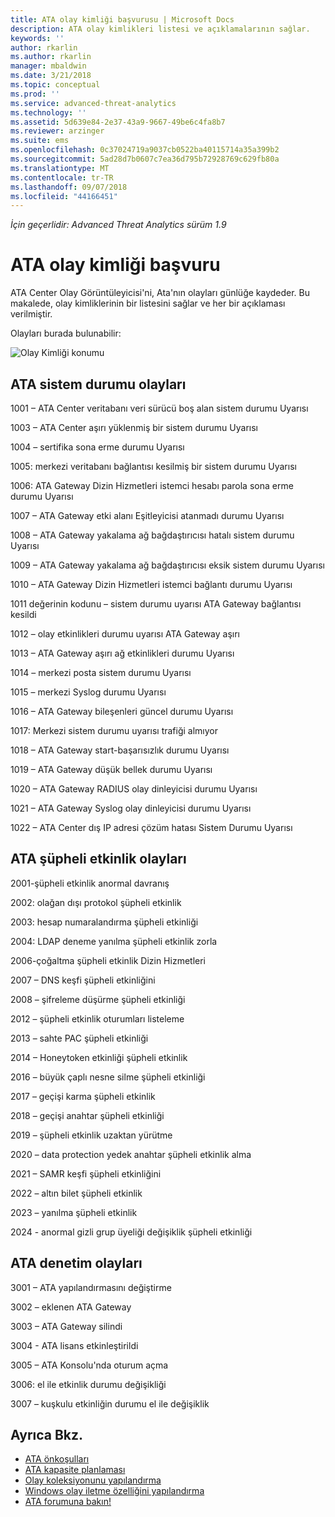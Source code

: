 ```yaml
---
title: ATA olay kimliği başvurusu | Microsoft Docs
description: ATA olay kimlikleri listesi ve açıklamalarının sağlar.
keywords: ''
author: rkarlin
ms.author: rkarlin
manager: mbaldwin
ms.date: 3/21/2018
ms.topic: conceptual
ms.prod: ''
ms.service: advanced-threat-analytics
ms.technology: ''
ms.assetid: 5d639e84-2e37-43a9-9667-49be6c4fa8b7
ms.reviewer: arzinger
ms.suite: ems
ms.openlocfilehash: 0c37024719a9037cb0522ba40115714a35a399b2
ms.sourcegitcommit: 5ad28d7b0607c7ea36d795b72928769c629fb80a
ms.translationtype: MT
ms.contentlocale: tr-TR
ms.lasthandoff: 09/07/2018
ms.locfileid: "44166451"
---
```

*İçin geçerlidir: Advanced Threat Analytics sürüm 1.9*


# <a name="ata-event-id-reference"></a>ATA olay kimliği başvuru

ATA Center Olay Görüntüleyicisi'ni, Ata'nın olayları günlüğe kaydeder. Bu makalede, olay kimliklerinin bir listesini sağlar ve her bir açıklaması verilmiştir.

Olayları burada bulunabilir:

![Olay Kimliği konumu](./media/event-id-location.png)

## <a name="ata-health-events"></a>ATA sistem durumu olayları

1001 – ATA Center veritabanı veri sürücü boş alan sistem durumu Uyarısı 

1003 – ATA Center aşırı yüklenmiş bir sistem durumu Uyarısı 

1004 – sertifika sona erme durumu Uyarısı 

1005: merkezi veritabanı bağlantısı kesilmiş bir sistem durumu Uyarısı 

1006: ATA Gateway Dizin Hizmetleri istemci hesabı parola sona erme durumu Uyarısı 

1007 – ATA Gateway etki alanı Eşitleyicisi atanmadı durumu Uyarısı 

1008 – ATA Gateway yakalama ağ bağdaştırıcısı hatalı sistem durumu Uyarısı 

1009 – ATA Gateway yakalama ağ bağdaştırıcısı eksik sistem durumu Uyarısı 

1010 – ATA Gateway Dizin Hizmetleri istemci bağlantı durumu Uyarısı 

1011 değerinin kodunu – sistem durumu uyarısı ATA Gateway bağlantısı kesildi 

1012 – olay etkinlikleri durumu uyarısı ATA Gateway aşırı 

1013 – ATA Gateway aşırı ağ etkinlikleri durumu Uyarısı 

1014 – merkezi posta sistem durumu Uyarısı 

1015 – merkezi Syslog durumu Uyarısı 

1016 – ATA Gateway bileşenleri güncel durumu Uyarısı 

1017: Merkezi sistem durumu uyarısı trafiği almıyor 

1018 – ATA Gateway start-başarısızlık durumu Uyarısı 

1019 – ATA Gateway düşük bellek durumu Uyarısı 

1020 – ATA Gateway RADIUS olay dinleyicisi durumu Uyarısı 

1021 – ATA Gateway Syslog olay dinleyicisi durumu Uyarısı 

1022 – ATA Center dış IP adresi çözüm hatası Sistem Durumu Uyarısı 
 
## <a name="ata-suspicious-activity-events"></a>ATA şüpheli etkinlik olayları

2001-şüpheli etkinlik anormal davranış 

2002: olağan dışı protokol şüpheli etkinlik 

2003: hesap numaralandırma şüpheli etkinliği 

2004: LDAP deneme yanılma şüpheli etkinlik zorla 

2006-çoğaltma şüpheli etkinlik Dizin Hizmetleri 

2007 – DNS keşfi şüpheli etkinliğini 

2008 – şifreleme düşürme şüpheli etkinliği 

2012 – şüpheli etkinlik oturumları listeleme 

2013 – sahte PAC şüpheli etkinliği 

2014 – Honeytoken etkinliği şüpheli etkinlik 

2016 – büyük çaplı nesne silme şüpheli etkinliği 

2017 – geçişi karma şüpheli etkinlik 

2018 – geçişi anahtar şüpheli etkinliği 

2019 – şüpheli etkinlik uzaktan yürütme 

2020 – data protection yedek anahtar şüpheli etkinlik alma 

2021 – SAMR keşfi şüpheli etkinliğini 

2022 – altın bilet şüpheli etkinlik 

2023 – yanılma şüpheli etkinlik 

2024 - anormal gizli grup üyeliği değişiklik şüpheli etkinliği  

## <a name="ata-auditing-events"></a>ATA denetim olayları

3001 – ATA yapılandırmasını değiştirme 

3002 – eklenen ATA Gateway

3003 – ATA Gateway silindi

3004 - ATA lisans etkinleştirildi

3005 – ATA Konsolu'nda oturum açma

3006: el ile etkinlik durumu değişikliği 

3007 – kuşkulu etkinliğin durumu el ile değişiklik 


## <a name="see-also"></a>Ayrıca Bkz.
- [ATA önkoşulları](ata-prerequisites.md)
- [ATA kapasite planlaması](ata-capacity-planning.md)
- [Olay koleksiyonunu yapılandırma](configure-event-collection.md)
- [Windows olay iletme özelliğini yapılandırma](configure-event-collection.md#configuring-windows-event-forwarding)
- [ATA forumuna bakın!](https://social.technet.microsoft.com/Forums/security/home?forum=mata)
